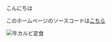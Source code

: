 こんにちは

このホームページのソースコードは[こちら](https://github.com//hachimitsuboy/SamplePages/)

![牛カルビ定食](./yosinoya.JPG)

